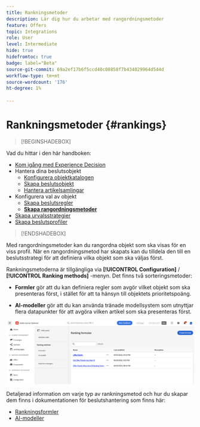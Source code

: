 ```yaml
---
title: Rankningsmetoder
description: Lär dig hur du arbetar med rangordningsmetoder
feature: Offers
topic: Integrations
role: User
level: Intermediate
hide: true
hidefromtoc: true
badge: label="Beta"
source-git-commit: 69a2ef17b6f5ccd40c08858f7b434029964d544d
workflow-type: tm+mt
source-wordcount: '176'
ht-degree: 1%

---
```


# Rankningsmetoder {#rankings}

>[!BEGINSHADEBOX]

Vad du hittar i den här handboken:

* [Kom igång med Experience Decision](gs-experience-decisioning.md)
* Hantera dina beslutsobjekt
   * [Konfigurera objektkatalogen](catalogs.md)
   * [Skapa beslutsobjekt](items.md)
   * [Hantera artikelsamlingar](collections.md)
* Konfigurera val av objekt
   * [Skapa beslutsregler](rules.md)
   * **[Skapa rangordningsmetoder](ranking.md)**
* [Skapa urvalsstrategier](selection-strategies.md)
* [Skapa beslutsprofiler](create-decision.md)

>[!ENDSHADEBOX]

Med rangordningsmetoder kan du rangordna objekt som ska visas för en viss profil. När en rangordningsmetod har skapats kan du tilldela den till en beslutsstrategi för att definiera vilka objekt som ska väljas först.

Rankningsmetoderna är tillgängliga via **[!UICONTROL Configuration]** / **[!UICONTROL Ranking methods]** -menyn. Det finns två sorteringsmetoder:

* **Formler** gör att du kan definiera regler som avgör vilket objekt som ska presenteras först, i stället för att ta hänsyn till objektets prioritetspoäng.

* **AI-modeller** gör att du kan använda tränade modellsystem som utnyttjar flera datapunkter för att avgöra vilken artikel som ska presenteras först.

![](assets/ranking-create.png)

Detaljerad information om varje typ av rankningsmetod och hur du skapar dem finns i dokumentationen för beslutshantering som finns här:

* [Rankningsformler](../offers/ranking/create-ranking-formulas.md)
* [AI-modeller](../offers/ranking/ai-models.md)
